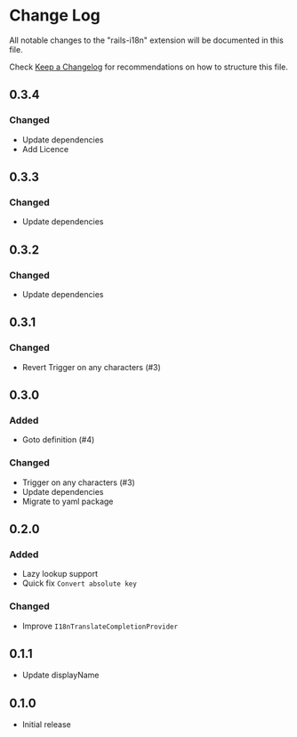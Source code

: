 # Change Log

All notable changes to the "rails-i18n" extension will be documented in this file.

Check [Keep a Changelog](http://keepachangelog.com/) for recommendations on how to structure this file.

## 0.3.4

### Changed

- Update dependencies
- Add Licence

## 0.3.3

### Changed

- Update dependencies

## 0.3.2

### Changed

- Update dependencies

## 0.3.1

### Changed

- Revert Trigger on any characters (#3)

## 0.3.0

### Added

- Goto definition (#4)

### Changed

- Trigger on any characters (#3)
- Update dependencies
- Migrate to yaml package

## 0.2.0

### Added

- Lazy lookup support
- Quick fix `Convert absolute key`

### Changed

- Improve `I18nTranslateCompletionProvider`

## 0.1.1

- Update displayName

## 0.1.0

- Initial release

